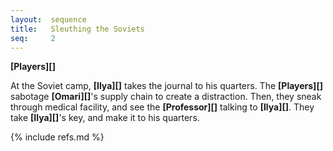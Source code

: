 ```yaml
---
layout:  sequence
title:   Sleuthing the Soviets
seq:     2
---
```


**[Players][]**

At the Soviet camp, **[Ilya][]** takes the journal to his quarters.
The **[Players][]** sabotage **[Omari][]**'s supply chain to create a distraction.
Then, they sneak through medical facility, and see the **[Professor][]** talking to **[Ilya][]**.
They take **[Ilya][]**'s key, and make it to his quarters.



{% include refs.md %}




